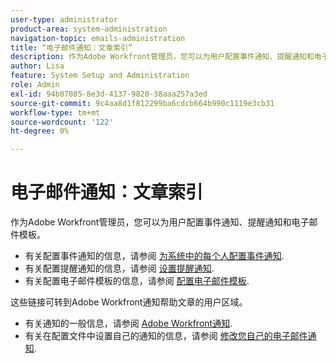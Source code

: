 ```yaml
---
user-type: administrator
product-area: system-administration
navigation-topic: emails-administration
title: “电子邮件通知：文章索引”
description: 作为Adobe Workfront管理员，您可以为用户配置事件通知、提醒通知和电子邮件模板。
author: Lisa
feature: System Setup and Administration
role: Admin
exl-id: 94b07085-8e3d-4137-9820-38aaa257a3ed
source-git-commit: 9c4aa8d1f812299ba6cdcb664b990c1119e3cb31
workflow-type: tm+mt
source-wordcount: '122'
ht-degree: 0%

---
```


# 电子邮件通知：文章索引

<!-- Audited: 1/2024 -->

作为Adobe Workfront管理员，您可以为用户配置事件通知、提醒通知和电子邮件模板。

* 有关配置事件通知的信息，请参阅 [为系统中的每个人配置事件通知](../../../administration-and-setup/manage-workfront/emails/configure-event-notifications-for-everyone-in-the-system.md).
* 有关配置提醒通知的信息，请参阅 [设置提醒通知](../../../administration-and-setup/manage-workfront/emails/set-up-reminder-notifications.md).
* 有关配置电子邮件模板的信息，请参阅 [配置电子邮件模板](../../../administration-and-setup/manage-workfront/emails/configure-email-templates.md).

这些链接可转到Adobe Workfront通知帮助文章的用户区域。

* 有关通知的一般信息，请参阅 [Adobe Workfront通知](/help/quicksilver/workfront-basics/using-notifications/event-notifications.md).
* 有关在配置文件中设置自己的通知的信息，请参阅 [修改您自己的电子邮件通知](/help/quicksilver/workfront-basics/using-notifications/activate-or-deactivate-your-own-event-notifications.md).
